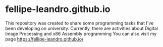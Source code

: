 # fellipe-leandro.github.io
This repository was created to share some programming tasks that I've been developing on university. Currently, there are activities about Digital Image Processing and x86 Assembly programming
You can  also visit my page https://fellipe-leandro.github.io/
